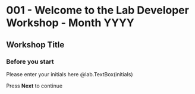 # 001 - Welcome to the Lab Developer Workshop - Month YYYY
## Workshop Title

### Before you start

Please enter your initials here @lab.TextBox(initials)

<!-- Please log on to the virtual machine using the credentials:

> Username: +++@lab.VirtualMachine(Windows10Base).Username+++
> 
> Password: +++@lab.VirtualMachine(Windows10Base).Password+++

-->
Press **Next** to continue
